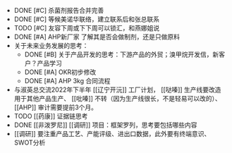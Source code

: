 - DONE [#C] 杀菌剂报告合并完善
- DONE [#C] 等候美诺华联络，建立联系后和张总联系
- TODO [#C] 友容下周或下下周可以锁汇，和燕娜姐说
- DONE [#A] AHP新厂家 了解其是否会做制剂，还是只做原料
- 关于未来业务发展的思考：
	- DONE [#B] 关于产品开发的思考：下游产品的外贸；溴甲烷开发信，新客户？产品学习
	- DONE [#A] OKR初步修改
	- DONE [#A] AHP 3kg 合同流程
- 与淑英总交流2022年下半年 [[辽宁开沅]] 工厂计划， [[哒嗪]] 生产线要改造用于其他产品生产、 [[吡嗪]] 不转（因为生产线很长，不是轻易可以改的）、 [[AHP]] 审计需要提前3个月。
- TODO [[药康]] 证据链思考
- DONE [[非泼罗尼]] [[调研]] 项目：框架罗列，思考要包括哪些内容
- [[调研]] 要注重产品工艺、产能评级、进出口数据，此外要有终端意识、SWOT分析